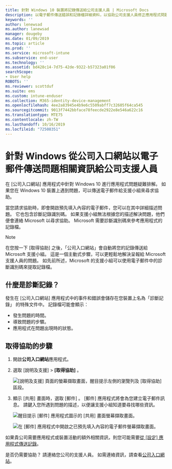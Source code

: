 ```yaml
---
title: 針對 Windows 10 裝置將記錄傳送給公司支援人員 | Microsoft Docs
description: 以電子郵件傳送錯誤和記錄檔詳細資料，以協助公司支援人員修正應用程式問題
keywords: ''
author: lenewsad
ms.author: lanewsad
manager: dougeby
ms.date: 01/09/2019
ms.topic: article
ms.prod: ''
ms.service: microsoft-intune
ms.subservice: end-user
ms.technology: ''
ms.assetid: bd428c14-7d75-42de-9322-b57323a01f06
searchScope:
- User help
ROBOTS: ''
ms.reviewer: scottduf
ms.suite: ems
ms.custom: intune-enduser
ms.collection: M365-identity-device-management
ms.openlocfilehash: 4ee2a83945e4b9e6c5509abff7c32605f64ca545
ms.sourcegitcommit: 9013f7442bbface78feecde2922e8e546a622c16
ms.translationtype: MTE75
ms.contentlocale: zh-TW
ms.lasthandoff: 10/16/2019
ms.locfileid: "72508351"
---
```

# <a name="email-your-company-support-about-problem-from-company-portal-for-windows"></a>針對 Windows 從公司入口網站以電子郵件傳送問題相關資訊給公司支援人員

在 [公司入口網站] 應用程式中針對 Windows 10 進行應用程式問題疑難排解。 如果您在 Windows 10 裝置上遇到問題，可以傳送電子郵件給支援小組來尋求協助。 

當您請求協助時，即會開啟預先填入內容的電子郵件，您可以在其中詳細描述問題。 它也包含診斷記錄識別碼。 如果支援小組無法根據您的描述解決問題，他們便會連絡 Microsoft 以尋求協助。 Microsoft 需要診斷識別碼來參考應用程式的記錄檔。   


> [!Note]
> 在您按一下 [取得協助]  之後，「公司入口網站」會自動將您的記錄傳送給 Microsoft 支援小組。 這是一個主動式步驟，可以更輕鬆地解決呈報給 Microsoft 支援人員的問題。 如先前所述，Microsoft 的支援小組可以使用電子郵件中的診斷識別碼來提取記錄檔。  

## <a name="what-is-a-diagnostic-log"></a>什麼是診斷記錄？

發生在 [公司入口網站] 應用程式中的事件和錯誤會儲存在您裝置上名為「診斷記錄」  的特殊文件中。 記錄檔可能會顯示：  
* 發生問題的時間。  
* 導致問題的步驟。  
* 應用程式在問題出現時的狀態。   

## <a name="steps-to-get-help"></a>取得協助的步驟  

1. 開啟**公司入口網站**應用程式。
2. 選取 [說明及支援]   >  **[取得協助]** 。  

   ![[說明及支援] 頁面的螢幕擷取畫面，醒目提示左側的瀏覽列及 [取得協助] 區段。](./media/1812_UCP_Help_Support_Get_Help_Logs.png)    

3. 顯示 [共用]  畫面時，選取 [郵件]  。 [郵件]  應用程式將會為您建立電子郵件訊息。 請鍵入您所遇到問題的描述，以便讓支援小組知道要尋找哪些資訊。  

   ![醒目提示 [郵件] 應用程式圖示的 [共用] 畫面螢幕擷取畫面。](./media/1811_Mail_Logs_Windows_CPapp.png)  


   ![在 [郵件] 應用程式中開啟之已預先填入內容的電子郵件螢幕擷取畫面。](./media/1811_Get_Help_Email_Windows_CPapp.png)  

如果貴公司需要應用程式或裝置活動的額外相關資訊，則您可能需要[從 [設定] 應用程式傳送記錄](send-logs-to-your-it-admin-settings-windows.md)。  

是否仍需要協助？ 請連絡您公司的支援人員。 如需連絡資訊，請查看[公司入口網站](https://go.microsoft.com/fwlink/?linkid=2010980)。  
